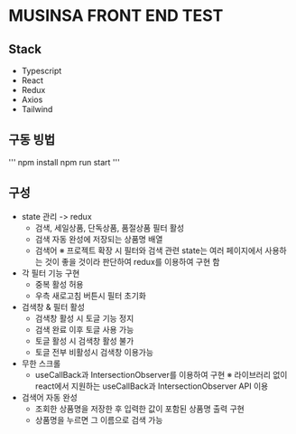 # MUSINSA FRONT END TEST

## Stack

- Typescript
- React
- Redux
- Axios
- Tailwind

## 구동 빙법

'''
npm install
npm run start
'''

## 구성

- state 관리 -> redux
  - 검색, 세일상품, 단독상품, 품절상품 필터 활성
  - 검색 자동 완성에 저장되는 상품명 배열
  - 검색어
    ※ 프로젝트 확장 시 필터와 검색 관련 state는 여러 페이지에서 사용하는 것이 좋을 것이라 판단하여 redux를 이용하여 구현 함
- 각 필터 기능 구현
  - 중복 활성 허용
  - 우측 새로고침 버튼시 필터 초기화
- 검색창 & 필터 활성
  - 검색창 활성 시 토글 기능 정지
  - 검색 완료 이후 토글 사용 가능
  - 토글 활성 시 검색창 활성 불가
  - 토글 전부 비활성시 검색창 이용가능
- 무한 스크롤
  - useCallBack과 IntersectionObserver를 이용하여 구현
    ※ 라이브러리 없이 react에서 지원하는 useCallBack과 IntersectionObserver API 이용
- 검색어 자동 완성
  - 조회한 상품명을 저장한 후 입력한 값이 포함된 상품명 출력 구현
  - 상품명을 누르면 그 이름으로 검색 가능

